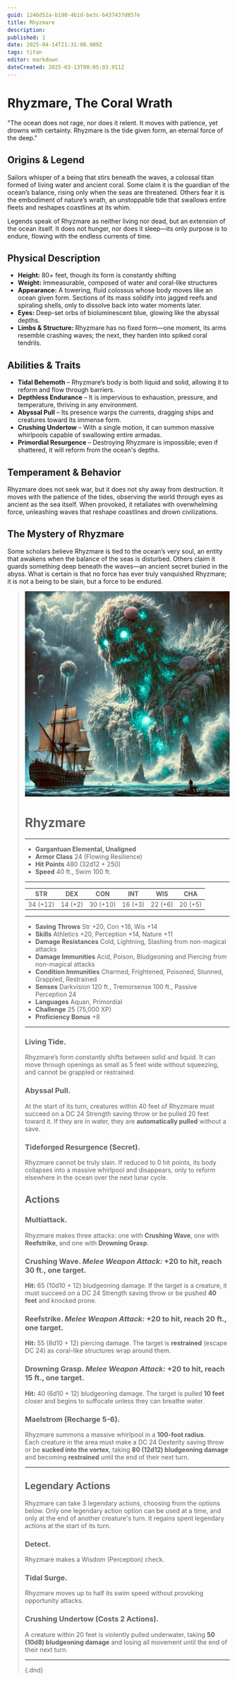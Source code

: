 ```yaml
---
guid: 1246d52a-b190-4b1d-be3c-b437437d857e
title: Rhyzmare
description: 
published: 1
date: 2025-04-14T21:31:08.989Z
tags: titan
editor: markdown
dateCreated: 2025-03-13T00:05:03.911Z
---
```


# Rhyzmare, The Coral Wrath
"The ocean does not rage, nor does it relent. It moves with patience, yet drowns with certainty. Rhyzmare is the tide given form, an eternal force of the deep."

## Origins & Legend  
Sailors whisper of a being that stirs beneath the waves, a colossal titan formed of living water and ancient coral. Some claim it is the guardian of the ocean’s balance, rising only when the seas are threatened. Others fear it is the embodiment of nature’s wrath, an unstoppable tide that swallows entire fleets and reshapes coastlines at its whim.

Legends speak of Rhyzmare as neither living nor dead, but an extension of the ocean itself. It does not hunger, nor does it sleep—its only purpose is to endure, flowing with the endless currents of time.

## Physical Description  
- **Height:** 80+ feet, though its form is constantly shifting  
- **Weight:** Immeasurable, composed of water and coral-like structures  
- **Appearance:** A towering, fluid colossus whose body moves like an ocean given form. Sections of its mass solidify into jagged reefs and spiraling shells, only to dissolve back into water moments later.  
- **Eyes:** Deep-set orbs of bioluminescent blue, glowing like the abyssal depths.  
- **Limbs & Structure:** Rhyzmare has no fixed form—one moment, its arms resemble crashing waves; the next, they harden into spiked coral tendrils.  

## Abilities & Traits  
- **Tidal Behemoth** – Rhyzmare’s body is both liquid and solid, allowing it to reform and flow through barriers.  
- **Depthless Endurance** – It is impervious to exhaustion, pressure, and temperature, thriving in any environment.  
- **Abyssal Pull** – Its presence warps the currents, dragging ships and creatures toward its immense form.  
- **Crushing Undertow** – With a single motion, it can summon massive whirlpools capable of swallowing entire armadas.  
- **Primordial Resurgence** – Destroying Rhyzmare is impossible; even if shattered, it will reform from the ocean's depths.  

## Temperament & Behavior  
Rhyzmare does not seek war, but it does not shy away from destruction. It moves with the patience of the tides, observing the world through eyes as ancient as the sea itself. When provoked, it retaliates with overwhelming force, unleashing waves that reshape coastlines and drown civilizations.

## The Mystery of Rhyzmare  
Some scholars believe Rhyzmare is tied to the ocean’s very soul, an entity that awakens when the balance of the seas is disturbed. Others claim it guards something deep beneath the waves—an ancient secret buried in the abyss. What is certain is that no force has ever truly vanquished Rhyzmare; it is not a being to be slain, but a force to be endured.

> ![rhyzmare.webp](/characters/rhyzmare.webp)
># Rhyzmare
>---  
>- **Gargantuan Elemental, Unaligned**  
>- **Armor Class** 24 (Flowing Resilience)  
>- **Hit Points** 480 (32d12 + 250)  
>- **Speed** 40 ft., Swim 100 ft.  
>---  
>|STR|DEX|CON|INT|WIS|CHA|  
>|---|---|---|---|---|---|  
>|34 (+12)|14 (+2)|30 (+10)|16 (+3)|22 (+6)|20 (+5)|  
>---  
>- **Saving Throws** Str +20, Con +18, Wis +14  
>- **Skills** Athletics +20, Perception +14, Nature +11  
>- **Damage Resistances** Cold, Lightning, Slashing from non-magical attacks  
>- **Damage Immunities** Acid, Poison, Bludgeoning and Piercing from non-magical attacks  
>- **Condition Immunities** Charmed, Frightened, Poisoned, Stunned, Grappled, Restrained  
>- **Senses** Darkvision 120 ft., Tremorsense 100 ft., Passive Perception 24  
>- **Languages** Aquan, Primordial  
>- **Challenge** 25 (75,000 XP)  
>- **Proficiency Bonus** +8  
>---  
>
>### **Living Tide.**  
>Rhyzmare’s form constantly shifts between solid and liquid. It can move through openings as small as 5 feet wide without squeezing, and cannot be grappled or restrained.  
>
>### **Abyssal Pull.**  
>At the start of its turn, creatures within 40 feet of Rhyzmare must succeed on a DC 24 Strength saving throw or be pulled 20 feet toward it. If they are in water, they are **automatically pulled** without a save.  
>
>### **Tideforged Resurgence (Secret).**  
>Rhyzmare cannot be truly slain. If reduced to 0 hit points, its body collapses into a massive whirlpool and disappears, only to reform elsewhere in the ocean over the next lunar cycle.  
>
>## **Actions**  
>### **Multiattack.**  
>Rhyzmare makes three attacks: one with **Crushing Wave**, one with **Reefstrike**, and one with **Drowning Grasp**.  
>
>### **Crushing Wave.** *Melee Weapon Attack:* +20 to hit, reach 30 ft., one target.  
>**Hit:** 65 (10d10 + 12) bludgeoning damage. If the target is a creature, it must succeed on a DC 24 Strength saving throw or be pushed **40 feet** and knocked prone.  
>
>### **Reefstrike.** *Melee Weapon Attack:* +20 to hit, reach 20 ft., one target.  
>**Hit:** 55 (8d10 + 12) piercing damage. The target is **restrained** (escape DC 24) as coral-like structures wrap around them.  
>
>### **Drowning Grasp.** *Melee Weapon Attack:* +20 to hit, reach 15 ft., one target.  
>**Hit:** 40 (6d10 + 12) bludgeoning damage. The target is pulled **10 feet** closer and begins to suffocate unless they can breathe water.  
>
>### **Maelstrom (Recharge 5-6).**  
>Rhyzmare summons a massive whirlpool in a **100-foot radius**.  
>Each creature in the area must make a DC 24 Dexterity saving throw or be **sucked into the vortex**, taking **80 (12d12) bludgeoning damage** and becoming **restrained** until the end of their next turn.  
>
>---
>
>## **Legendary Actions**  
>Rhyzmare can take 3 legendary actions, choosing from the options below. Only one legendary action option can be used at a time, and only at the end of another creature's turn. It regains spent legendary actions at the start of its turn.  
>
>### **Detect.**  
>Rhyzmare makes a Wisdom (Perception) check.  
>
>### **Tidal Surge.**  
>Rhyzmare moves up to half its swim speed without provoking opportunity attacks.  
>
>### **Crushing Undertow (Costs 2 Actions).**  
>A creature within 20 feet is violently pulled underwater, taking **50 (10d8) bludgeoning damage** and losing all movement until the end of their next turn.  
>
>---
>
>{.dnd}
